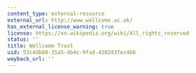 ```yaml
---
content_type: external-resource
external_url: http://www.wellcome.ac.uk/
has_external_license_warning: true
license: https://en.wikipedia.org/wiki/All_rights_reserved
status: ''
title: Wellcome Trust
uid: 53c4db60-35a5-4b4c-9fad-420243fec4b6
wayback_url: ''
---
```

